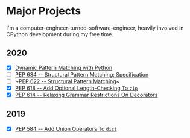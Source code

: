 Major Projects
==============

I'm a computer-engineer-turned-software-engineer, heavily involved in CPython development during my free time.

2020
----

- [X] [Dynamic Pattern Matching with Python](https://dl.acm.org/doi/10.1145/3426422.3426983)
- [ ] [PEP 634 -- Structural Pattern Matching: Specification](https://www.python.org/dev/peps/pep-0634)
- [ ] ~[PEP 622 -- Structural Pattern Matching](https://www.python.org/dev/peps/pep-0622)~
- [X] [PEP 618 -- Add Optional Length-Checking To `zip`](https://www.python.org/dev/peps/pep-0618)
- [X] [PEP 614 -- Relaxing Grammar Restrictions On Decorators](https://www.python.org/dev/peps/pep-0614)

2019
----

- [X] [PEP 584 -- Add Union Operators To `dict`](https://www.python.org/dev/peps/pep-0584)
